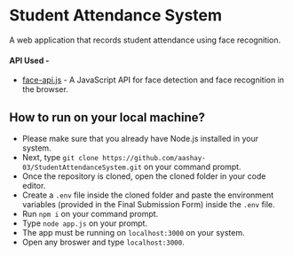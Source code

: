 
# Student Attendance System

A web application that records student attendance using face recognition.

#### API Used -
- [face-api.js](https://github.com/justadudewhohacks/face-api.js/) - A JavaScript API for face detection and face recognition in the browser. 
## How to run on your local machine?

- Please make sure that you already have Node.js installed in your system.
- Next, type ```git clone https://github.com/aashay-03/StudentAttendanceSystem.git``` on your command prompt.
- Once the repository is cloned, open the cloned folder in your code editor.
- Create a ```.env``` file inside the cloned folder and paste the environment variables (provided in the Final Submission Form) inside the ```.env``` file.
- Run ```npm i``` on your command prompt.
- Type ```node app.js``` on your prompt.
- The app must be running on ```localhost:3000``` on your system.
- Open any broswer and type ```localhost:3000```.
